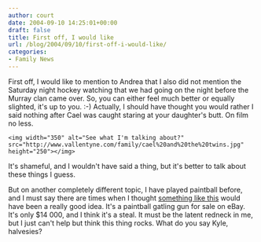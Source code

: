 ```yaml
---
author: court
date: 2004-09-10 14:25:01+00:00
draft: false
title: First off, I would like
url: /blog/2004/09/10/first-off-i-would-like/
categories:
- Family News
---
```


First off, I would like to mention to Andrea that I also did not mention the Saturday night hockey watching that we had going on the night before the Murray clan came over. So, you can either feel much better or equally slighted, it's up to you. :-) Actually, I should have thought you would rather I said nothing after Cael was caught staring at your daughter's butt. On film no less.

    
    <img width="350" alt="See what I'm talking about?" src="http://www.vallentyne.com/family/cael%20and%20the%20twins.jpg" height="250"></img>


It's shameful, and I wouldn't have said a thing, but it's better to talk about these things I guess.

But on another completely different topic, I have played paintball before, and I must say there are times when I thought [something like this](http://www.gizmodo.com/archives/ebay-paintball-gatling-gun-021110.php) would have been a really good idea. It's a paintball gatling gun for sale on eBay. It's only $14 000, and I think it's a steal. It must be the latent redneck in me, but I just can't help but think this thing rocks. What do you say Kyle, halvesies?
